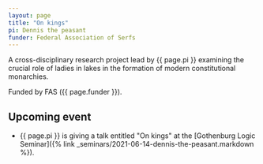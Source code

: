```yaml
---
layout: page
title: "On kings"
pi: Dennis the peasant
funder: Federal Association of Serfs
---
```


A cross-disciplinary research project lead by {{ page.pi }} examining the crucial role of ladies in lakes in the formation of modern constitutional monarchies.

Funded by FAS ({{ page.funder }}).

## Upcoming event

* {{ page.pi }} is giving a talk entitled "On kings" at the [Gothenburg Logic Seminar]({% link _seminars/2021-06-14-dennis-the-peasant.markdown %}).
